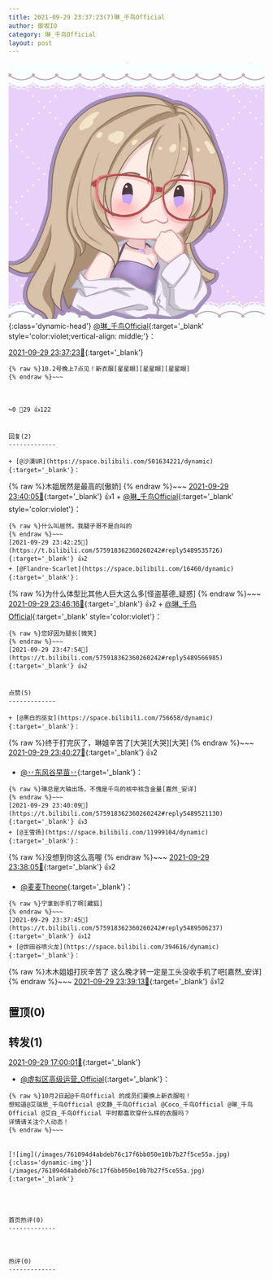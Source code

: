 ```yaml
---
title: 2021-09-29 23:37:23(7)琳_千鸟Official
author: 御坂IO
category: 琳_千鸟Official
layout: post
---
```


![img](/images/c0a88f85ebd0d056f37b114e0748e69556c8b488.jpg){:class='dynamic-head'}
[@琳_千鸟Official](https://space.bilibili.com/1620923329/dynamic){:target='_blank' style='color:violet;vertical-align: middle;'}：

[2021-09-29 23:37:23🔗](https://t.bilibili.com/575918362360260242){:target='_blank'}

~~~
{% raw %}10.2号晚上7点见！新衣服[星星眼][星星眼][星星眼]
{% endraw %}~~~



↪️0 💬29 👍122


回复(2)
-------------

+ [@沙漠UR](https://space.bilibili.com/501634221/dynamic){:target='_blank'}：
~~~
{% raw %}木姐居然是最高的[傲娇]
{% endraw %}~~~
[2021-09-29 23:40:05🔗](https://t.bilibili.com/575918362360260242#reply5489516657){:target='_blank'} 👍1
    + [@琳_千鸟Official](https://space.bilibili.com/1620923329/dynamic){:target='_blank' style='color:violet'}：
~~~
{% raw %}什么叫居然，我腿子哥不是白叫的
{% endraw %}~~~
[2021-09-29 23:42:25🔗](https://t.bilibili.com/575918362360260242#reply5489535726){:target='_blank'} 👍2
+ [@Flandre·Scarlet](https://space.bilibili.com/16460/dynamic){:target='_blank'}：
~~~
{% raw %}为什么体型比其他人巨大这么多[怪盗基德_疑惑]
{% endraw %}~~~
[2021-09-29 23:46:16🔗](https://t.bilibili.com/575918362360260242#reply5489553646){:target='_blank'} 👍2
    + [@琳_千鸟Official](https://space.bilibili.com/1620923329/dynamic){:target='_blank' style='color:violet'}：
~~~
{% raw %}您好因为腿长[微笑]
{% endraw %}~~~
[2021-09-29 23:47:54🔗](https://t.bilibili.com/575918362360260242#reply5489566985){:target='_blank'} 👍2


点赞(5)
-------------

+ [@黑白的巫女](https://space.bilibili.com/756658/dynamic){:target='_blank'}：
~~~
{% raw %}终于打完灰了，琳姐辛苦了[大哭][大哭][大哭]
{% endraw %}~~~
[2021-09-29 23:40:27🔗](https://t.bilibili.com/575918362360260242#reply5489517467){:target='_blank'} 👍2
+ [@丷东风谷早苗丷](https://space.bilibili.com/436370502/dynamic){:target='_blank'}：
~~~
{% raw %}琳总是大轴出场，不愧是千鸟的核中核含金量[嘉然_安详]
{% endraw %}~~~
[2021-09-29 23:40:09🔗](https://t.bilibili.com/575918362360260242#reply5489521130){:target='_blank'} 👍3
+ [@王雪扬](https://space.bilibili.com/11999104/dynamic){:target='_blank'}：
~~~
{% raw %}没想到你这么高喔
{% endraw %}~~~
[2021-09-29 23:38:05🔗](https://t.bilibili.com/575918362360260242#reply5489506946){:target='_blank'} 👍2
+ [@麦麦Theone](https://space.bilibili.com/14097898/dynamic){:target='_blank'}：
~~~
{% raw %}宁拿到手机了啊[藏狐]
{% endraw %}~~~
[2021-09-29 23:37:45🔗](https://t.bilibili.com/575918362360260242#reply5489506237){:target='_blank'} 👍12
+ [@世田谷喷火龙](https://space.bilibili.com/394616/dynamic){:target='_blank'}：
~~~
{% raw %}木木姐姐打灰辛苦了 这么晚才转一定是工头没收手机了吧[嘉然_安详]
{% endraw %}~~~
[2021-09-29 23:39:13🔗](https://t.bilibili.com/575918362360260242#reply5489504809){:target='_blank'} 👍12


置顶(0)
-------------



转发(1)
-------------

[2021-09-29 17:00:01🔗](https://t.bilibili.com/575815961757571198){:target='_blank'}
+ [@虚拟区高级运营_Official](https://space.bilibili.com/441666939/dynamic){:target='_blank'}：
~~~
{% raw %}10月2日起@千鸟Official 的成员们要换上新衣服啦！
想知道@艾瑞思_千鸟Official @文静_千鸟Official @Coco_千鸟Official @琳_千鸟Official @艾白_千鸟Official 平时都喜欢穿什么样的衣服吗？
详情请关注个人动态！ 
{% endraw %}~~~


[![img](/images/761094d4abdeb76c17f6bb050e10b7b27f5ce55a.jpg){:class='dynamic-img'}](/images/761094d4abdeb76c17f6bb050e10b7b27f5ce55a.jpg){:target='_blank'}




首页热评(0)
-------------



热评(0)
-------------



